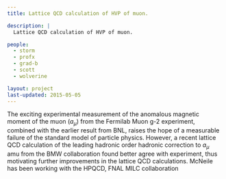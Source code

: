 ```yaml
---
title: Lattice QCD calculation of HVP of muon.

description: |
  Lattice QCD calculation of HVP of muon.

people:
  - storm
  - profx
  - grad-b
  - scott
  - wolverine

layout: project
last-updated: 2015-05-05
---
```


The exciting experimental measurement of the anomalous magnetic
moment of the muon ($a_\mu$) from the Fermilab Muon g-2  experiment,
combined with the
earlier result from BNL, raises the hope of a measurable failure of the
standard model of particle physics.  However, a recent lattice QCD
calculation of the leading hadronic order hadronic correction to
$a_\mu$
amu
from the BMW collaboration found better agree with experiment,
thus motivating further improvements in the lattice QCD
calculations. McNeile has been working with the HPQCD, FNAL MILC
collaboration